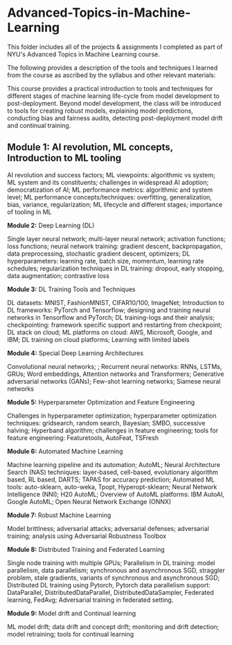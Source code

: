# Advanced-Topics-in-Machine-Learning
This folder includes all of the projects & assignments I completed as part of NYU's Advanced Topics in Machine Learning course. 


The following provides a description of the tools and techniques I learned from the course as ascribed by the syllabus and other relevant materials:

This course provides a practical introduction to tools and techniques for different stages of machine learning life-cycle from model development to post-deployment.  Beyond model development, the class will be introduced to tools
for creating robust models, explaining model predictions, conducting bias and fairness audits, detecting post-deployment model drift and continual training. 

## **Module 1:** AI revolution, ML concepts, Introduction to ML tooling


AI revolution and success factors; ML viewpoints: algorithmic vs system; ML system and its
constituents; challenges in widespread AI adoption; democratization of AI; ML performance
metrics: algorithmic and system level; ML performance concepts/techniques: overfitting,
generalization, bias, variance, regularization; ML lifecycle and different stages; importance of
tooling in ML

**Module 2:** Deep Learning (DL)


Single layer neural network; multi-layer neural network; activation functions; loss functions;
neural network training: gradient descent, backpropagation, data preprocessing, stochastic
gradient descent, optimizers; DL hyperparameters: learning rate, batch size, momentum, learning
rate schedules; regularization techniques in DL training: dropout, early stopping, data
augmentation; contrastive loss 



**Module 3:** DL Training Tools and Techniques


DL datasets: MNIST, FashionMNIST, CIFAR10/100, ImageNet; Introduction to DL
frameworks: PyTorch and Tensorflow; designing and training neural networks in Tensorflow
and PyTorch; DL training-logs and their analysis; checkpointing: framework specific support
and restarting from checkpoint; DL stack on cloud; ML platforms on cloud: AWS, Microsoft,
Google, and IBM; DL training on cloud platforms; Learning with limited labels

**Module 4:** Special Deep Learning Architectures


Convolutional neural networks; ; Recurrent neural networks: RNNs, LSTMs, GRUs; Word
embeddings, Attention networks and Transformers; Generative adversarial networks (GANs);
Few-shot learning networks; Siamese neural networks


**Module 5:** Hyperparameter Optimization and Feature Engineering 


Challenges in hyperparameter optimization; hyperparameter optimization techniques: gridsearch, random search, Bayesian; SMBO, successive halving; Hyperband algorithm; challenges
in feature engineering; tools for feature engineering: Featuretools, AutoFeat, TSFresh


**Module 6:** Automated Machine Learning


Machine learning pipeline and its automation; AutoML; Neural Architecture Search (NAS)
techniques: layer-based, cell-based, evolutionary algorithm based, RL based, DARTS; TAPAS
for accuracy prediction; Automated ML tools: auto-sklearn, auto-weka, Tpopt, Hyperopt-sklearn;
Neural Network Intelligence (NNI); H20 AutoML; Overview of AutoML platforms: IBM
AutoAI, Google AutoML; Open Neural Network Exchange (ONNX)

**Module 7:** Robust Machine Learning


Model brittlness; adversarial attacks; adversarial defenses; adversarial training; analysis using
Adversarial Robustness Toolbox

**Module 8:** Distributed Training and Federated Learning


Single node training with multiple GPUs; Parallelism in DL training: model parallelism, data
parallelism; synchronous and asynchronous SGD, straggler problem, stale gradients, variants of
synchronous and asynchronous SGD; Distributed DL training using Pytorch,
Pytorch data parallelism support: DataParallel, DistributedDataParallel, DistributedDataSampler,
Federated learning, FedAvg; Adversarial training in federated setting. 


**Module 9:** Model drift and Continual learning


ML model drift; data drift and concept drift; monitoring and drift detection; model retraining;
tools for continual learning




